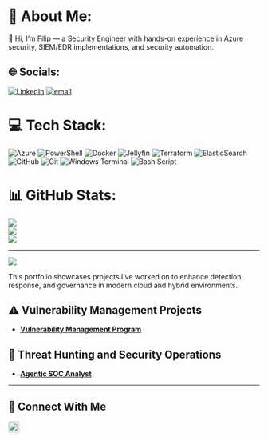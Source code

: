 # 💫 About Me:
🤝 Hi, I’m Filip — a Security Engineer with hands-on experience in Azure security, SIEM/EDR implementations, and security automation.


## 🌐 Socials:
[![LinkedIn](https://img.shields.io/badge/LinkedIn-%230077B5.svg?logo=linkedin&logoColor=white)](https://linkedin.com/in/fyankov) [![email](https://img.shields.io/badge/Email-D14836?logo=gmail&logoColor=white)](mailto:fyankof@proton.me) 

# 💻 Tech Stack:
![Azure](https://img.shields.io/badge/azure-%230072C6.svg?style=for-the-badge&logo=microsoftazure&logoColor=white) ![PowerShell](https://img.shields.io/badge/PowerShell-%235391FE.svg?style=for-the-badge&logo=powershell&logoColor=white) ![Docker](https://img.shields.io/badge/docker-%230db7ed.svg?style=for-the-badge&logo=docker&logoColor=white) ![Jellyfin](https://img.shields.io/badge/jellyfin-%23000B25.svg?style=for-the-badge&logo=Jellyfin&logoColor=00A4DC) ![Terraform](https://img.shields.io/badge/terraform-%235835CC.svg?style=for-the-badge&logo=terraform&logoColor=white) ![ElasticSearch](https://img.shields.io/badge/-ElasticSearch-005571?style=for-the-badge&logo=elasticsearch) ![GitHub](https://img.shields.io/badge/github-%23121011.svg?style=for-the-badge&logo=github&logoColor=white) ![Git](https://img.shields.io/badge/git-%23F05033.svg?style=for-the-badge&logo=git&logoColor=white) ![Windows Terminal](https://img.shields.io/badge/Windows%20Terminal-%234D4D4D.svg?style=for-the-badge&logo=windows-terminal&logoColor=white) ![Bash Script](https://img.shields.io/badge/bash_script-%23121011.svg?style=for-the-badge&logo=gnu-bash&logoColor=white)
# 📊 GitHub Stats:
![](https://github-readme-stats.vercel.app/api?username=fyankov96&theme=blueberry&hide_border=false&include_all_commits=false&count_private=false)<br/>
![](https://nirzak-streak-stats.vercel.app/?user=fyankov96&theme=blueberry&hide_border=false)<br/>
![](https://github-readme-stats.vercel.app/api/top-langs/?username=fyankov96&theme=blueberry&hide_border=false&include_all_commits=false&count_private=false&layout=compact)

---
[![](https://visitcount.itsvg.in/api?id=fyankov96&icon=0&color=0)](https://visitcount.itsvg.in)

<!-- Proudly created with GPRM ( https://gprm.itsvg.in ) -->

This portfolio showcases projects I’ve worked on to enhance detection, response, and governance in modern cloud and hybrid environments.

## ⚠️ Vulnerability Management Projects

- **[Vulnerability Management Program](https://github.com/fyankov96/vulnerability-management-program)**

## 🚨 Threat Hunting and Security Operations

- **[Agentic SOC Analyst](https://github.com/fyankov96/agentic-soc-analyst/tree/main)**

<hr/>

## 🤳 Connect With Me

[<img align="left" alt="___________ | LinkedIn" width="22px" src="https://upload.wikimedia.org/wikipedia/commons/thumb/c/ca/LinkedIn_logo_initials.png/960px-LinkedIn_logo_initials.png" />][linkedin]

[linkedin]: https://linkedin.com/in/fyankov

<!--
<img width="35" alt="image" src="https://github.com/user-attachments/assets/2f41c7cd-5ea8-4475-b451-a37161b6c3fb"> 
<img width="35" alt="image" src="https://github.com/user-attachments/assets/77649969-9910-4994-8b96-74a116cfb2a8">
-->
